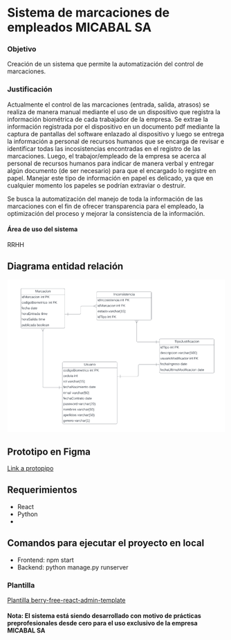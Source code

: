 # Sistema de marcaciones de empleados MICABAL SA
### Objetivo
  Creación de un sistema que permite la automatización del control de marcaciones.
### Justificación
  Actualmente el control de las marcaciones (entrada, salida, atrasos) se realiza de manera manual mediante el uso de un dispositivo que registra la información biométrica de cada trabajador de la empresa. Se extrae la información registrada por el dispositivo en un documento pdf mediante la captura de pantallas del software enlazado al dispositivo y luego se entrega la información a personal de recursos humanos que se encarga de revisar e identificar todas las incosistencias encontradas en el registro de las marcaciones. Luego, el trabajor/empleado de la empresa se acerca al personal de recursos humanos para indicar de manera verbal y entregar algún documento (de ser necesario) para que el encargado lo registre en papel. Manejar este tipo de información en papel es delicado, ya que en cualquier momento los papeles se podrían extraviar o destruir.
  
  Se busca la automatización del manejo de toda la información de las marcaciones con el fin de ofrecer transparencia para el empleado, la optimización del proceso y mejorar la consistencia de la información.
#### Área de uso del sistema
  RRHH
## Diagrama entidad relación
![image info](archivos/DiagramaER.png)
## Prototipo en Figma
[Link a protopipo](https://www.figma.com/file/YlLpmKhGvIb19d51LiIaaW/marcaciones?type=design&node-id=30%3A308&mode=design&t=eRhdJG6aTQfAfdWJ-1)
## Requerimientos
  * React
  * Python
  * 

## Comandos para ejecutar el proyecto en local
  - Frontend: npm start
  - Backend: python manage.py runserver
### Plantilla
[Plantilla berry-free-react-admin-template](https://github.com/codedthemes/berry-free-react-admin-template.git)

#### Nota: El sistema está siendo desarrollado con motivo de prácticas preprofesionales desde cero para el uso exclusivo de la empresa MICABAL SA
